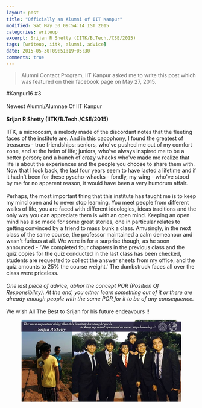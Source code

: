 ```yaml
---
layout: post
title: "Officially an Alumni of IIT Kanpur"
modified: Sat May 30 09:54:14 IST 2015
categories: writeup
excerpt: Srijan R Shetty (IITK/B.Tech./CSE/2015)
tags: [writeup, iitk, alumni, advice]
date: 2015-05-30T09:51:19+05:30
comments: true
---
```


> Alumni Contact Program, IIT Kanpur asked me to write this post which was featured
> on their facebook page on May 27, 2015.

\#Kanpur16 \#3<br><br>
Newest Alumni/Alumnae Of IIT Kanpur<br><br>
**Srijan R Shetty (IITK/B.Tech./CSE/2015)**<br><br>
IITK, a microcosm, a melody made of the discordant notes that the fleeting faces of the institute are. And in this cacophony, I found the greatest of treasures - true friendships: seniors, who've pushed me out of my comfort zone, and at the helm of life; juniors, who've always inspired me to be a better person; and a bunch of crazy whacks who've made me realize that life is about the experiences and the people you choose to share them with. Now that I look back, the last four years seem to have lasted a lifetime and if it hadn't been for these pyscho-whacks - fondly, my wing - who've stood by me for no apparent reason, it would have been a very humdrum affair.<br><br>
Perhaps, the most important thing that this institute has taught me is to keep my mind open and to never stop learning.
You meet people from different walks of life, you are faced with different ideologies, ideas traditions and the only way you can appreciate them is with an open mind. Keeping an open mind has also made for some great stories, one in particular relates to getting convinced by a friend to mass bunk a class. Amusingly, in the next class of the same course, the professor maintained a calm demeanour and wasn't furious at all. We were in for a surprise though, as he soon announced - 'We completed four chapters in the previous class and the quiz copies for the quiz conducted in the last class has been checked, students are
requested to collect the answer sheets from my office; and the quiz amounts to 25% the course weight.' The dumbstruck faces all over the class were priceless.<br><br>
*One last piece of advice, abhor the concept POR (Position Of Responsibility). At the end, you either learn something out of it or there are already enough people with the same POR for it to be of any consequence.*<br><br>
We wish All The Best to Srijan for his future endeavours !!

<figure>
	<a href="/images/acp-27-05-2015.jpg"><img src="/images/acp-27-05-2015.jpg"></a>
</figure>
